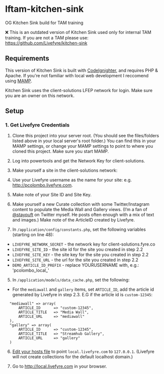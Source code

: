 lftam-kitchen-sink
==================

OG Kitchen Sink build for TAM training

:x: This is an outdated version of Kitchen Sink used only for internal TAM training. If you are not a TAM please use: https://github.com/Livefyre/kitchen-sink 

## Requirements
This version of Kitchen Sink is built with [CodeIgnighter](http://ellislab.com/codeigniter), and requires PHP & Apache. If you're not familiar with local web development I reccomend using [MAMP](http://www.mamp.info).

Kitchen Sink uses the client-solutions LFEP network for login. Make sure you are an owner on this network.

## Setup

### 1. Get Livefyre Credentials

1. Clone this project into your server root. (You should see the files/folders listed above in your local server's root folder.) You can find this in your MAMP settings, or change your MAMP settings to point to where you cloned this project. Make sure you start MAMP.

2. Log into powertools and get the Network Key for client-solutions.

3. Make yourself a site in the client-solutions network:
  1. Use your Livefyre username as the name for your site: e.g. http://pcolombo.livefyre.com.
  2. Make note of your Site ID and Site Key.
  3. Make yourself a new Curate collection with some Twitter/Instagram content to populate the Media Wall and Gallery views. (I’m a fan of [@staypuft](http://twitter.com/staypuft) on Twitter myself. He posts often enough with a mix of text and images.) Make note of the ArticleID created by Livefyre.

4. In `/application/config/constants.php`, set the following variables (starting on line 48):
  * `LIVEFYRE_NETWORK_SECRET` - the network key for client-solutions.fyre.co
  * `LIVEFYRE_SITE_ID` - the site id for the site you created in step 2.2
  * `LIVEFYRE_SITE_KEY` - the site key for the site you created in step 2.2
  * `LIVEFYRE_SITE_URL` - the url for the site you created in step 2.2
  * `DEMO_ARTICLE_ID_PREFIX` - replace YOURUSERNAME with, e.g.: 'pcolombo_local_'

5. In `/application/models/data_cache.php`, set the following:
  * For the `mediawall` and `gallery` items, set `ARTICLE_ID`, add the article id generated by Livefyre in step 2.3. E.G if the article id is `custom-12345`:

  ```
	"mediawall" => array(
		ARTICLE_ID      => "custom-12345",
		ARTICLE_TITLE   => "Media Wall",
		ARTICLE_URL     => "mediawall"
	),
	"gallery" => array(
		ARTICLE_ID      => "custom-12345",
		ARTICLE_TITLE   => "Streamhub Gallery",
		ARTICLE_URL     => "gallery"
	)
  ```

6. [Edit your hosts file](http://decoding.wordpress.com/2009/04/06/how-to-edit-the-hosts-file-in-mac-os-x-leopard/) to point `local.livefyre.com` to `127.0.0.1`. (Livefyre will not create collections for the default localhost domain.)

7. Go to http://local.livefyre.com in your browser.
